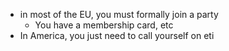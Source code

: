 - in most of the EU, you must formally join a party 
	- You have a membership card, etc
- In America, you just need to call yourself on eti